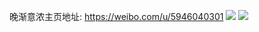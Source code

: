 晚渐意浓主页地址: https://weibo.com/u/5946040301 
![](https://wx4.sinaimg.cn/mw2000/006uoYHPly1h9jeoyjynxj30k00zkafv.jpg) 
![](https://wx4.sinaimg.cn/mw2000/006uoYHPly1h9jep81hyij30i90gf0vj.jpg) 
